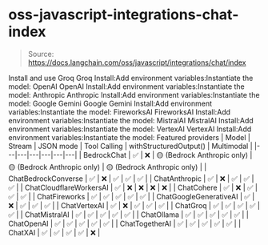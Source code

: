 # oss-javascript-integrations-chat-index

> Source: https://docs.langchain.com/oss/javascript/integrations/chat/index

Install and use
Groq
Groq
Install:Add environment variables:Instantiate the model:
OpenAI
OpenAI
Install:Add environment variables:Instantiate the model:
Anthropic
Anthropic
Install:Add environment variables:Instantiate the model:
Google Gemini
Google Gemini
Install:Add environment variables:Instantiate the model:
FireworksAI
FireworksAI
Install:Add environment variables:Instantiate the model:
MistralAI
MistralAI
Install:Add environment variables:Instantiate the model:
VertexAI
VertexAI
Install:Add environment variables:Instantiate the model:
Featured providers
| Model | Stream | JSON mode | Tool Calling | withStructuredOutput() | Multimodal |
|---|---|---|---|---|---|
| BedrockChat | ✅ | ❌ | 🟡 (Bedrock Anthropic only) | 🟡 (Bedrock Anthropic only) | 🟡 (Bedrock Anthropic only) |
| ChatBedrockConverse | ✅ | ❌ | ✅ | ✅ | ✅ |
| ChatAnthropic | ✅ | ❌ | ✅ | ✅ | ✅ |
| ChatCloudflareWorkersAI | ✅ | ❌ | ❌ | ❌ | ❌ |
| ChatCohere | ✅ | ❌ | ✅ | ✅ | ✅ |
| ChatFireworks | ✅ | ✅ | ✅ | ✅ | ✅ |
| ChatGoogleGenerativeAI | ✅ | ❌ | ✅ | ✅ | ✅ |
| ChatVertexAI | ✅ | ❌ | ✅ | ✅ | ✅ |
| ChatGroq | ✅ | ✅ | ✅ | ✅ | ✅ |
| ChatMistralAI | ✅ | ✅ | ✅ | ✅ | ✅ |
| ChatOllama | ✅ | ✅ | ✅ | ✅ | ✅ |
| ChatOpenAI | ✅ | ✅ | ✅ | ✅ | ✅ |
| ChatTogetherAI | ✅ | ✅ | ✅ | ✅ | ✅ |
| ChatXAI | ✅ | ✅ | ✅ | ✅ | ❌ |